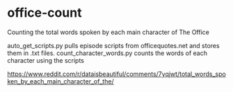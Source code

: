 # office-count
Counting the total words spoken by each main character of The Office

auto_get_scripts.py pulls episode scripts from officequotes.net and stores them in .txt files.
count_character_words.py counts the words of each character using the scripts


https://www.reddit.com/r/dataisbeautiful/comments/7yqjwt/total_words_spoken_by_each_main_character_of_the/
